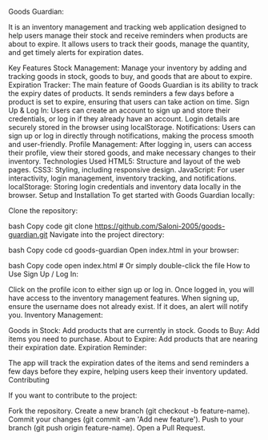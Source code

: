 Goods Guardian:

It is an inventory management and tracking web application designed to help users manage their stock and receive reminders when products are about to expire. It allows users to track their goods, manage the quantity, and get timely alerts for expiration dates.

Key Features
Stock Management: Manage your inventory by adding and tracking goods in stock, goods to buy, and goods that are about to expire.
Expiration Tracker: The main feature of Goods Guardian is its ability to track the expiry dates of products. It sends reminders a few days before a product is set to expire, ensuring that users can take action on time.
Sign Up & Log In: Users can create an account to sign up and store their credentials, or log in if they already have an account. Login details are securely stored in the browser using localStorage.
Notifications: Users can sign up or log in directly through notifications, making the process smooth and user-friendly.
Profile Management: After logging in, users can access their profile, view their stored goods, and make necessary changes to their inventory.
Technologies Used
HTML5: Structure and layout of the web pages.
CSS3: Styling, including responsive design.
JavaScript: For user interactivity, login management, inventory tracking, and notifications.
localStorage: Storing login credentials and inventory data locally in the browser.
Setup and Installation
To get started with Goods Guardian locally:

Clone the repository:

bash
Copy code
git clone https://github.com/Saloni-2005/goods-guardian.git
Navigate into the project directory:

bash
Copy code
cd goods-guardian
Open index.html in your browser:

bash
Copy code
open index.html  # Or simply double-click the file
How to Use
Sign Up / Log In:

Click on the profile icon to either sign up or log in. Once logged in, you will have access to the inventory management features.
When signing up, ensure the username does not already exist. If it does, an alert will notify you.
Inventory Management:

Goods in Stock: Add products that are currently in stock.
Goods to Buy: Add items you need to purchase.
About to Expire: Add products that are nearing their expiration date.
Expiration Reminder:

The app will track the expiration dates of the items and send reminders a few days before they expire, helping users keep their inventory updated.
Contributing

If you want to contribute to the project:

Fork the repository.
Create a new branch (git checkout -b feature-name).
Commit your changes (git commit -am 'Add new feature').
Push to your branch (git push origin feature-name).
Open a Pull Request.
